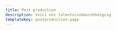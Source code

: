 ```yaml
---
title: Post production
description: Voici nos talentscvxbwvcnhkdsgcsg
templateKey: postproduction-page
---
```

